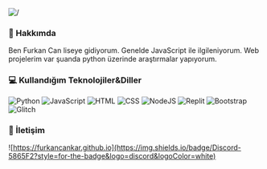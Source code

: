 ![/](https://furkancankar.github.io/cdn/20210831_043254.png)
### 📖 Hakkımda
Ben Furkan Can liseye gidiyorum. Genelde JavaScript ile ilgileniyorum. Web projelerim var şuanda python üzerinde araştırmalar yapıyorum.
### 💻 Kullandığım Teknolojiler&Diller
![Python](https://img.shields.io/badge/Python-FFD43B?style=for-the-badge&logo=python&logoColor=blue) ![JavaScript](https://img.shields.io/badge/JavaScript-323330?style=for-the-badge&logo=javascript&logoColor=F7DF1E) ![HTML](https://img.shields.io/badge/HTML5-E34F26?style=for-the-badge&logo=html5&logoColor=white) ![CSS](https://img.shields.io/badge/CSS3-1572B6?style=for-the-badge&logo=css3&logoColor=white) ![NodeJS](https://img.shields.io/badge/Node.js-339933?style=for-the-badge&logo=nodedotjs&logoColor=white) ![Replit](https://img.shields.io/badge/replit-667881?style=for-the-badge&logo=replit&logoColor=white) ![Bootstrap](https://img.shields.io/badge/Bootstrap-563D7C?style=for-the-badge&logo=bootstrap&logoColor=white) ![Glitch](https://img.shields.io/badge/Glitch-2800ff?style=for-the-badge&logo=glitch&logoColor=white)
### 💬 İletişim
![https://furkancankar.github.io](https://img.shields.io/badge/Discord-5865F2?style=for-the-badge&logo=discord&logoColor=white)
